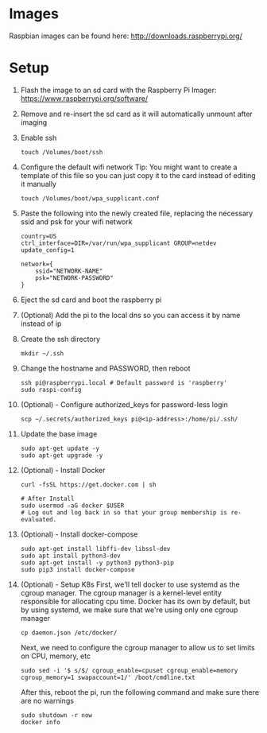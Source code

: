 # Images
Raspbian images can be found here: http://downloads.raspberrypi.org/

# Setup
1. Flash the image to an sd card with the Raspberry Pi Imager: https://www.raspberrypi.org/software/
1. Remove and re-insert the sd card as it will automatically unmount after imaging
1. Enable ssh
    ```
    touch /Volumes/boot/ssh
    ```
1. Configure the default wifi network
Tip:  You might want to create a template of this file so you can just copy it to the card instead of editing it manually
    ```
    touch /Volumes/boot/wpa_supplicant.conf
    ```
1. Paste the following into the newly created file, replacing the necessary ssid and psk for your wifi network
    ```
    country=US
    ctrl_interface=DIR=/var/run/wpa_supplicant GROUP=netdev
    update_config=1

    network={
        ssid="NETWORK-NAME"
        psk="NETWORK-PASSWORD"
    }
    ```
1. Eject the sd card and boot the raspberry pi
1. (Optional) Add the pi to the local dns so you can access it by name instead of ip
1. Create the ssh directory
    ```
    mkdir ~/.ssh
    ```
1. Change the hostname and PASSWORD, then reboot
    ```
    ssh pi@raspberrypi.local # Default password is 'raspberry'
    sudo raspi-config
    ```

1. (Optional) - Configure authorized_keys for password-less login
    ```
    scp ~/.secrets/authorized_keys pi@<ip-address>:/home/pi/.ssh/
    ```

1. Update the base image
    ```
    sudo apt-get update -y
    sudo apt-get upgrade -y
    ```

1. (Optional) - Install Docker
    ```
    curl -fsSL https://get.docker.com | sh

    # After Install
    sudo usermod -aG docker $USER
    # Log out and log back in so that your group membership is re-evaluated.
    ```
1. (Optional) - Install docker-compose
    ```
    sudo apt-get install libffi-dev libssl-dev
    sudo apt install python3-dev
    sudo apt-get install -y python3 python3-pip
    sudo pip3 install docker-compose
    ```

1. (Optional) - Setup K8s
    First, we'll tell docker to use systemd as the cgroup manager.  The cgroup manager is a kernel-level entity responsible for allocating cpu time.  Docker has its own by default, but by using systemd, we make sure that we're using only one cgroup manager
    ```
    cp daemon.json /etc/docker/
    ```

    Next, we need to configure the cgroup manager to allow us to set limits on CPU, memory, etc
    ```
    sudo sed -i '$ s/$/ cgroup_enable=cpuset cgroup_enable=memory cgroup_memory=1 swapaccount=1/' /boot/cmdline.txt
    ```
    After this, reboot the pi, run the following command and make sure there are no warnings
    ```
    sudo shutdown -r now
    docker info
    ```